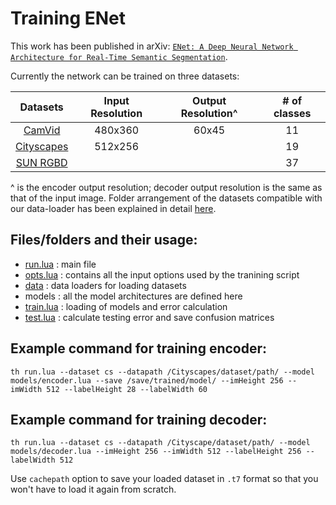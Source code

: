 # Training ENet

This work has been published in arXiv: [`ENet: A Deep Neural Network Architecture for Real-Time Semantic Segmentation`](https://arxiv.org/abs/1606.02147).

Currently the network can be trained on three datasets:

| Datasets | Input Resolution | Output Resolution^ | # of classes |
|:--------:|:----------------:|:------------------:|:------------:|
| [CamVid](http://mi.eng.cam.ac.uk/research/projects/VideoRec/CamVid/) | 480x360 | 60x45 | 11 |
| [Cityscapes](https://www.cityscapes-dataset.com/) | 512x256 |  | 19 |
| [SUN RGBD]() |  |  | 37 |
^ is the encoder output resolution; decoder output resolution is the same as that of the input image. Folder arrangement of the datasets compatible with our data-loader has been explained in detail [here](data/README.md).

## Files/folders and their usage:

* [run.lua](run.lua)    : main file
* [opts.lua](opts.lua)  : contains all the input options used by the tranining script
* [data](data)          : data loaders for loading datasets
* models                : all the model architectures are defined here
* [train.lua](train.lua) : loading of models and error calculation
* [test.lua](test.lua)  : calculate testing error and save confusion matrices

## Example command for training encoder:

```
th run.lua --dataset cs --datapath /Cityscapes/dataset/path/ --model models/encoder.lua --save /save/trained/model/ --imHeight 256 --imWidth 512 --labelHeight 28 --labelWidth 60
```

## Example command for training decoder:

```
th run.lua --dataset cs --datapath /Cityscape/dataset/path/ --model models/decoder.lua --imHeight 256 --imWidth 512 --labelHeight 256 --labelWidth 512
```

Use `cachepath` option to save your loaded dataset in `.t7` format so that you won't have to load it again from scratch.

